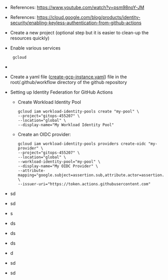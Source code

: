 - References: https://www.youtube.com/watch?v=psm98noY-JM
- References: https://cloud.google.com/blog/products/identity-security/enabling-keyless-authentication-from-github-actions

- Create a new project (optional step but it is easier to clean-up the resources quickly)

- Enable various services

       gcloud  
-  
  
- Create a yaml file ([create-gcp-instance.yaml](https://github.com/Ajit1279/GCPStaging/blob/main/.github/workflows/create-gcp-instance.yml)) file in the root/.github/workflow directory of the github repository

- Setting up Identity Federation for GitHub Actions
  
  - Create Workload Identity Pool 

        gcloud iam workload-identity-pools create "my-pool" \
        --project="gitops-455207" \
        --location="global" \
        --display-name="My Workload Identity Pool" 

  
  - Create an OIDC provider:

        gcloud iam workload-identity-pools providers create-oidc "my-provider" \
        --project="gitops-455207" \
        --location="global" \
        --workload-identity-pool="my-pool" \
        --display-name="My OIDC Provider" \
        --attribute-mapping="google.subject=assertion.sub,attribute.actor=assertion.actor,attribute.repository=assertion.repository" \
        --issuer-uri="https://token.actions.githubusercontent.com"

    
- sd
- sd
- s
- ds
- ds
- ds
- d
- sd
- sd
